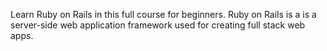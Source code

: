 Learn Ruby on Rails in this full course for beginners. Ruby on Rails is a is a server-side web application framework used for creating full stack web apps.
